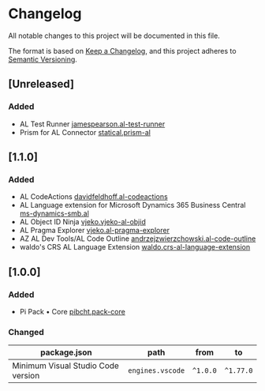 # Changelog

All notable changes to this project will be documented in this file.

The format is based on [Keep a Changelog](https://keepachangelog.com/en/1.0.0/),
and this project adheres to [Semantic Versioning](https://semver.org/spec/v2.0.0.html).

## [Unreleased]

### Added

- AL Test Runner [jamespearson.al-test-runner](https://marketplace.visualstudio.com/items?itemName=jamespearson.al-test-runner)
- Prism for AL Connector [statical.prism-al](https://marketplace.visualstudio.com/items?itemName=statical.prism-al)

## [1.1.0]

### Added

- AL CodeActions [davidfeldhoff.al-codeactions](https://marketplace.visualstudio.com/items?itemName=davidfeldhoff.al-codeactions)
- AL Language extension for Microsoft Dynamics 365 Business Central [ms-dynamics-smb.al](https://marketplace.visualstudio.com/items?itemName=ms-dynamics-smb.al)
- AL Object ID Ninja [vjeko.vjeko-al-objid](https://marketplace.visualstudio.com/items?itemName=vjeko.vjeko-al-objid)
- AL Pragma Explorer [vjeko.al-pragma-explorer](https://marketplace.visualstudio.com/items?itemName=vjeko.al-pragma-explorer)
- AZ AL Dev Tools/AL Code Outline [andrzejzwierzchowski.al-code-outline](https://marketplace.visualstudio.com/items?itemName=andrzejzwierzchowski.al-code-outline)
- waldo's CRS AL Language Extension [waldo.crs-al-language-extension](https://marketplace.visualstudio.com/items?itemName=waldo.crs-al-language-extension)

## [1.0.0]

### Added

- Pi Pack • Core [pibcht.pack-core](https://marketplace.visualstudio.com/items?itemName=pibcht.pack-core)

### Changed

| package.json                       | path             | from     | to        |
|------------------------------------|------------------|----------|-----------|
| Minimum Visual Studio Code version | `engines.vscode` | `^1.0.0` | `^1.77.0` |
